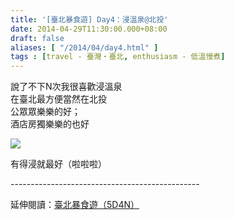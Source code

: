 ```yaml
---
title: '[臺北暴食遊] Day4：浸溫泉@北投'
date: 2014-04-29T11:30:00.000+08:00
draft: false
aliases: [ "/2014/04/day4.html" ]
tags : [travel - 臺灣・臺北, enthusiasm - 低溫慢煮]
---
```


說了不下N次我很喜歡浸溫泉  
在臺北最方便當然在北投  
公眾眾樂樂的好；  
酒店房獨樂樂的也好  

![](/images/taipei4a.jpg)

有得浸就最好（啦啦啦）  
  
\-----------------------------------------------  
  
延伸閱讀：[臺北暴食遊（5D4N）](https://hidie.net/taipei5d4n/)
